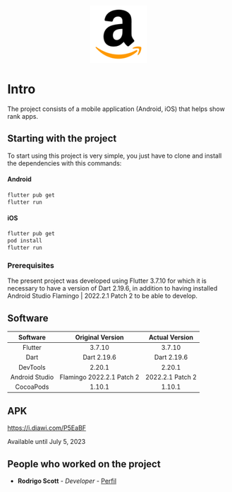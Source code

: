 <p align="center"><img src="https://raw.githubusercontent.com/RodrigoScott/stefanini-app/develop/assets/images/icon.png" height="130px"></p>

# Intro

The project consists of a mobile application (Android, iOS) that helps show rank apps.

## Starting with the project
To start using this project is very simple, you just have to clone and install the dependencies with this commands:

#### Android
```
flutter pub get
flutter run
```
#### iOS
```
flutter pub get
pod install
flutter run
```

### Prerequisites

The present project was developed using Flutter 3.7.10 for which it is necessary to have a version of Dart 2.19.6, in addition to having installed Android Studio Flamingo | 2022.2.1 Patch 2 to be able to develop.

## Software

|    Software    | Original Version | Actual Version |
|:--------------:|:----------------:| :---:|
|    Flutter     |      3.7.10      | 3.7.10  |
|      Dart      |   Dart 2.19.6    | Dart 2.19.6 |
|    DevTools    |      2.20.1      | 2.20.1 |
| Android Studio |  Flamingo 2022.2.1 Patch 2   | 2022.2.1 Patch 2 |
|   CocoaPods    |      1.10.1      | 1.10.1 |

## APK

https://i.diawi.com/P5EaBF

Available until July 5, 2023

## People who worked on the project
* **Rodrigo Scott** - *Developer* - [Perfil](https://github.com/RodrigoScott)
